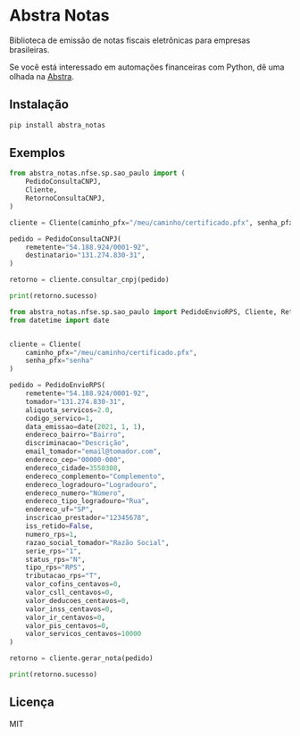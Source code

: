 # Abstra Notas

Biblioteca de emissão de notas fiscais eletrônicas para empresas brasileiras.


Se você está interessado em automações financeiras com Python, dê uma olhada na [Abstra](https://abstra.io/).

## Instalação

```bash
pip install abstra_notas
```

## Exemplos

```python
from abstra_notas.nfse.sp.sao_paulo import (
    PedidoConsultaCNPJ,
    Cliente,
    RetornoConsultaCNPJ,
)

cliente = Cliente(caminho_pfx="/meu/caminho/certificado.pfx", senha_pfx="senha")

pedido = PedidoConsultaCNPJ(
    remetente="54.188.924/0001-92",
    destinatario="131.274.830-31",
)

retorno = cliente.consultar_cnpj(pedido)

print(retorno.sucesso)
```

```python
from abstra_notas.nfse.sp.sao_paulo import PedidoEnvioRPS, Cliente, RetornoEnvioRPS
from datetime import date


cliente = Cliente(
    caminho_pfx="/meu/caminho/certificado.pfx",
    senha_pfx="senha"
)

pedido = PedidoEnvioRPS(
    remetente="54.188.924/0001-92",
    tomador="131.274.830-31",
    aliquota_servicos=2.0,
    codigo_servico=1,
    data_emissao=date(2021, 1, 1),
    endereco_bairro="Bairro",
    discriminacao="Descrição",
    email_tomador="email@tomador.com",
    endereco_cep="00000-000",
    endereco_cidade=3550308,
    endereco_complemento="Complemento",
    endereco_logradouro="Logradouro",
    endereco_numero="Número",
    endereco_tipo_logradouro="Rua",
    endereco_uf="SP",
    inscricao_prestador="12345678",
    iss_retido=False,
    numero_rps=1,
    razao_social_tomador="Razão Social",
    serie_rps="1",
    status_rps="N",
    tipo_rps="RPS",
    tributacao_rps="T",
    valor_cofins_centavos=0,
    valor_csll_centavos=0,
    valor_deducoes_centavos=0,
    valor_inss_centavos=0,
    valor_ir_centavos=0,
    valor_pis_centavos=0,
    valor_servicos_centavos=10000
)

retorno = cliente.gerar_nota(pedido)

print(retorno.sucesso)
```

## Licença

MIT
